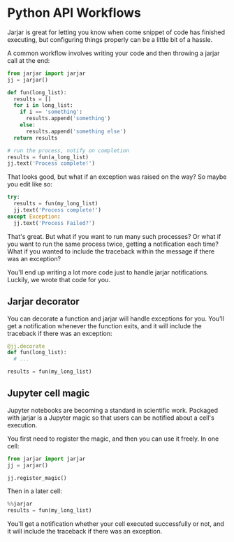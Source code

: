 # Python API Workflows

Jarjar is great for letting you know when come snippet of code has finished
executing, but configuring things properly can be a little bit of a hassle.

A common workflow involves writing your code and then throwing a jarjar call
at the end:

```python
from jarjar import jarjar
jj = jarjar()

def fun(long_list):
  results = []
  for i in long_list:
    if i == 'something':
      results.append('something')
    else:
      results.append('something else')
  return results

# run the process, notify on completion
results = fun(a_long_list)
jj.text('Process complete!')
```

That looks good, but what if an exception was raised on the way? So maybe you
edit like so:

```python
try:
  results = fun(my_long_list)
  jj.text('Process complete!')
except Exception:
  jj.text('Process Failed?')
```

That's great. But what if you want to run many such processes? Or what if you
want to run the same process twice, getting a notification each time? What if
you wanted to include the traceback within the message if there was an
exception?

You'll end up writing a lot more code just to handle jarjar notifications.
Luckily, we wrote that code for you.

## Jarjar decorator

You can decorate a function and jarjar will handle exceptions for you. You'll
get a notification whenever the function exits, and it will include the
traceback if there was an exception:

```python
@jj.decorate
def fun(long_list):
  # ...

results = fun(my_long_list)
```

## Jupyter cell magic

Jupyter notebooks are becoming a standard in scientific work. Packaged with
jarjar is a Jupyter magic so that users can be notified about a cell's
execution.

You first need to register the magic, and then you can use it freely. In one
cell:

```python
from jarjar import jarjar
jj = jarjar()

jj.register_magic()
```

Then in a later cell:

```python
%%jarjar
results = fun(my_long_list)
```

You'll get a notification whether your cell executed successfully or not, and it
will include the traceback if there was an exception.

